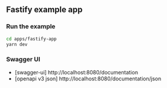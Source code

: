 ## Fastify example app

### Run the example

```bash
cd apps/fastify-app
yarn dev
```

### Swagger UI

- [swagger-ui] http://localhost:8080/documentation
- [openapi v3 json] http://localhost:8080/documentation/json

